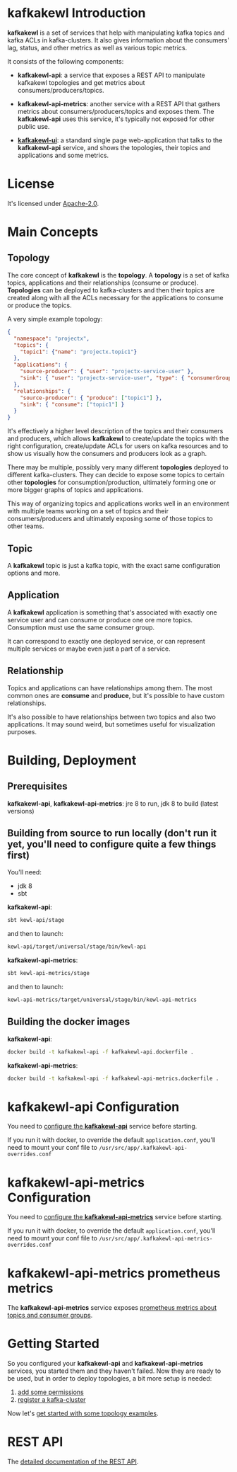 # **kafkakewl** Introduction

**kafkakewl** is a set of services that help with manipulating kafka topics and kafka ACLs in kafka-clusters. It also gives information about the consumers' lag, status, and other metrics as well as various topic metrics.

It consists of the following components:
- **kafkakewl-api**: a service that exposes a REST API to manipulate kafkakewl topologies and get metrics about consumers/producers/topics.

- **kafkakewl-api-metrics**: another service with a REST API that gathers metrics about consumers/producers/topics and exposes them. The **kafkakewl-api** uses this service, it's typically not exposed for other public use.

- [**kafkakewl-ui**](https://github.com/MarshallWace/kafkakewl-ui/tree/legacy-main): a standard single page web-application that talks to the **kafkakewl-api** service, and shows the topologies, their topics and applications and some metrics.

# License

It's licensed under [Apache-2.0](https://spdx.org/licenses/Apache-2.0.html#licenseText).

# Main Concepts

## Topology

The core concept of **kafkakewl** is the **topology**. A **topology** is a set of kafka topics, applications and their relationships (consume or produce). **Topologies** can be deployed to kafka-clusters and then their topics are created along with all the ACLs necessary for the applications to consume or produce the topics.

A very simple example topology:
```json
{
  "namespace": "projectx",
  "topics": {
    "topic1": {"name": "projectx.topic1"}
  },
  "applications": {
    "source-producer": { "user": "projectx-service-user" },
    "sink": { "user": "projectx-service-user", "type": { "consumerGroup": "projectx.sink" } }
  },
  "relationships": {
    "source-producer": { "produce": ["topic1"] },
    "sink": { "consume": ["topic1"] }
  }
}
```

It's effectively a higher level description of the topics and their consumers and producers, which allows **kafkakewl** to create/update the topics with the right configuration, create/update ACLs for users on kafka resources and to show us visually how the consumers and producers look as a graph.

There may be multiple, possibly very many different **topologies** deployed to different kafka-clusters. They can decide to expose some topics to certain other **topologies** for consumption/production, ultimately forming one or more bigger graphs of topics and applications.

This way of organizing topics and applications works well in an environment with multiple teams working on a set of topics and their consumers/producers and ultimately exposing some of those topics to other teams.

## Topic

A **kafkakewl** topic is just a kafka topic, with the exact same configuration options and more.

## Application

A **kafkakewl** application is something that's associated with exactly one service user and can consume or produce one ore more topics. Consumption must use the same consumer group.

It can correspond to exactly one deployed service, or can represent multiple services or maybe even just a part of a service.

## Relationship

Topics and applications can have relationships among them. The most common ones are **consume** and **produce**, but it's possible to have custom relationships.

It's also possible to have relationships between two topics and also two applications. It may sound weird, but sometimes useful for visualization purposes.

# Building, Deployment

## Prerequisites

**kafkakewl-api**, **kafkakewl-api-metrics**: jre 8 to run, jdk 8 to build (latest versions)

## Building from source to run locally (don't run it yet, you'll need to configure quite a few things first)

You'll need:
- jdk 8
- sbt

**kafkakewl-api**:

```bash
sbt kewl-api/stage
```

and then to launch:

```bash
kewl-api/target/universal/stage/bin/kewl-api
```

**kafkakewl-api-metrics**:

```bash
sbt kewl-api-metrics/stage
```

and then to launch:

```bash
kewl-api-metrics/target/universal/stage/bin/kewl-api-metrics
```

## Building the docker images

**kafkakewl-api**:

```bash
docker build -t kafkakewl-api -f kafkakewl-api.dockerfile .
```

**kafkakewl-api-metrics**:

```bash
docker build -t kafkakewl-api -f kafkakewl-api-metrics.dockerfile .
```

# **kafkakewl-api** Configuration

You need to [configure the **kafkakewl-api**](docs/configuration-kewl-api.md) service before starting.

If you run it with docker, to override the default `application.conf`, you'll need to mount your conf file to `/usr/src/app/.kafkakewl-api-overrides.conf`

# **kafkakewl-api-metrics** Configuration

You need to [configure the **kafkakewl-api-metrics**](docs/configuration-kewl-api-metrics.md) service before starting.

If you run it with docker, to override the default `application.conf`, you'll need to mount your conf file to `/usr/src/app/.kafkakewl-api-metrics-overrides.conf`

# **kafkakewl-api-metrics** prometheus metrics

The **kafkakewl-api-metrics** service exposes [prometheus metrics about topics and consumer groups](./docs/prometheus-metrics-kafkakewl-api-metrics.md). 

# Getting Started

So you configured your **kafkakewl-api** and **kafkakewl-api-metrics** services, you started them and they haven't failed. Now they are ready to be used, but in order to deploy topologies, a bit more setup is needed:

1. [add some permissions](docs/getting-started-permissions.md)
2. [register a kafka-cluster](docs/getting-started-kafkacluster.md)

Now let's [get started with some topology examples](docs/getting-started-topologies.md).

# REST API

The [detailed documentation of the REST API](docs/rest-api.md).
